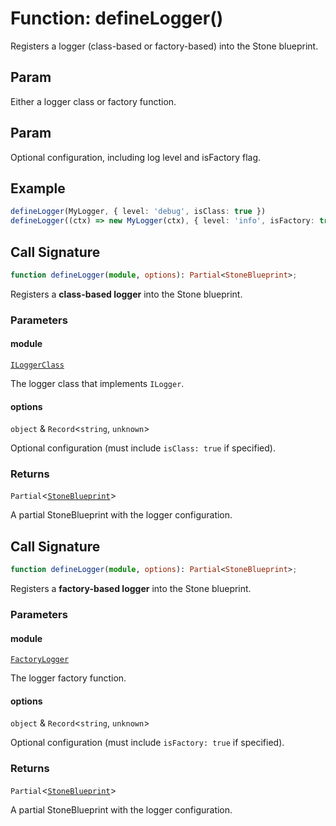 # Function: defineLogger()

Registers a logger (class-based or factory-based) into the Stone blueprint.

## Param

Either a logger class or factory function.

## Param

Optional configuration, including log level and isFactory flag.

## Example

```ts
defineLogger(MyLogger, { level: 'debug', isClass: true })
defineLogger((ctx) => new MyLogger(ctx), { level: 'info', isFactory: true })
```

## Call Signature

```ts
function defineLogger(module, options): Partial<StoneBlueprint>;
```

Registers a **class-based logger** into the Stone blueprint.

### Parameters

#### module

[`ILoggerClass`](../../../declarations/type-aliases/ILoggerClass.md)

The logger class that implements `ILogger`.

#### options

`object` & `Record`\<`string`, `unknown`\>

Optional configuration (must include `isClass: true` if specified).

### Returns

`Partial`\<[`StoneBlueprint`](../../../options/StoneBlueprint/interfaces/StoneBlueprint.md)\>

A partial StoneBlueprint with the logger configuration.

## Call Signature

```ts
function defineLogger(module, options): Partial<StoneBlueprint>;
```

Registers a **factory-based logger** into the Stone blueprint.

### Parameters

#### module

[`FactoryLogger`](../../../declarations/type-aliases/FactoryLogger.md)

The logger factory function.

#### options

`object` & `Record`\<`string`, `unknown`\>

Optional configuration (must include `isFactory: true` if specified).

### Returns

`Partial`\<[`StoneBlueprint`](../../../options/StoneBlueprint/interfaces/StoneBlueprint.md)\>

A partial StoneBlueprint with the logger configuration.
